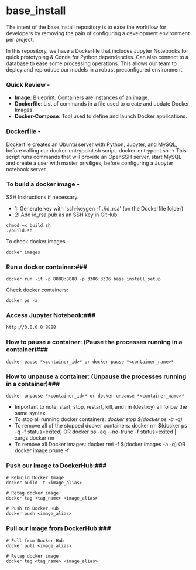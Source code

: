 # base_install
The intent of the base install repository is to ease the workflow for developers by removing the pain of configuring a development environment per project.

In this repository, we have a Dockerfile that includes Jupyter Notebooks for quick prototyping & Conda for Python dependencies. Can also connect to a database to ease some processing operations.
This allows our team to deploy and reproduce our models in a robust preconfigured environment.

### Quick Review - ### 

- **Image**: Blueprint. Containers are instances of an image.
- **Dockerfile**: List of commands in a file used to create and update Docker Images.
- **Docker-Compose**: Tool used to define and launch Docker applications.

### Dockerfile - ### 

Dockerfile creates an Ubuntu server with Python, Jupyter, and MySQL, before calling our docker-entrypoint.sh script.
	docker-entrypont.sh -> This script runs commands that will provide an OpenSSH server, start MySQL and create a user with master priviliges, before configuring a Jupyter notebook server.

### To build a docker image - ### 

SSH Instructions if necessary.

- 1: Generate key with 'ssh-keygen -f ./id_rsa' (on the Dockerfile folder)
- 2: Add id_rsa.pub as an SSH key in GitHub.

```
chmod +x build.sh
./build.sh
```

To check docker images -

```
docker images
```

### Run a docker container:### 

```
docker run -it -p 8888:8888 -p 3306:3306 base_install_setup
```

Check docker containers:

```
docker ps -a
```

### Access Jupyter Notebook:### 

```
http://0.0.0.0:8888
```

### How to pause a container: (Pause the processes running in a container)### 

```
docker pause *<container_id>* or docker pause *<container_name>*
```

### How to unpause a container: (Unpause the processes running in a container)### 

```
docker unpause *<container_id>* or docker unpause *<container_name>*
```

- Important to note, start, stop, restart, kill, and rm (destroy) all follow the same syntax.
- To stop all running docker containers: *docker stop $(docker ps -a -q)*
- To remove all of the stopped docker containers: docker rm $(docker ps -q -f status=exited) OR docker ps -aq --no-trunc -f status=exited | xargs docker rm
- To remove all Docker images: docker rmi -f $(docker images -a -q) OR docker image prune -f 

### Push our image to DockerHub:### 

```
# Rebuild Docker Image
docker build -t <image_alias>

# Retag docker image
docker tag <tag_name> <image_alias>

# Push to Docker Hub
docker push <image_alias>
```

### Pull our image from DockerHub:### 

```
# Pull from Docker Hub
docker pull <image_alias>

# Retag docker image
docker tag <tag_name> <image_alias>
```


